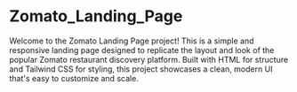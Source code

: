# Zomato_Landing_Page
Welcome to the Zomato Landing Page project! This is a simple and responsive landing page designed to replicate the layout and look of the popular Zomato restaurant discovery platform. Built with HTML for structure and Tailwind CSS for styling, this project showcases a clean, modern UI that's easy to customize and scale.
